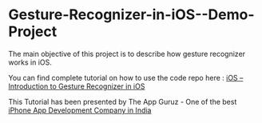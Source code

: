 Gesture-Recognizer-in-iOS--Demo-Project
=======================================

The main objective of this project is to describe how gesture recognizer works in iOS.


You can find complete tutorial on how to use the code repo here : <a href="http://www.theappguruz.com/blog/ios-introduction-gesture-recognizer">iOS – Introduction to Gesture Recognizer in iOS</a>

This Tutorial has been presented by The App Guruz - One of the best <a href="http://www.theappguruz.com/iphone-app-development/">iPhone App Development Company in India</a>

